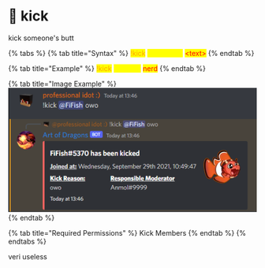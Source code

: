 # 🦵 kick

kick someone's butt

{% tabs %}
{% tab title="Syntax" %}
<mark style="color:orange;">!kick</mark> <mark style="color:yellow;">\<mention></mark> <mark style="color:red;">\<text></mark>
{% endtab %}

{% tab title="Example" %}
<mark style="color:orange;">!kick</mark> <mark style="color:yellow;">@Anmol</mark> <mark style="color:orange;"></mark> <mark style="color:red;">nerd</mark>
{% endtab %}

{% tab title="Image Example" %}
![](<../.gitbook/assets/image (26).png>)
{% endtab %}

{% tab title="Required Permissions" %}
Kick Members
{% endtab %}
{% endtabs %}

veri useless
